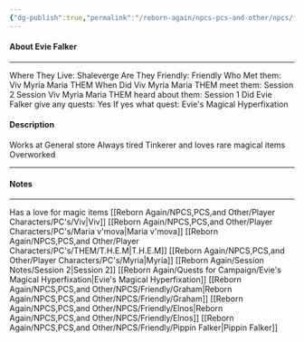 ```yaml
---
{"dg-publish":true,"permalink":"/reborn-again/npcs-pcs-and-other/npcs/friendly/evie-falker/"}
---
```



#### About Evie Falker
---
Where They Live: Shaleverge
Are They Friendly: Friendly 
Who Met them: Viv Myria Maria THEM
When Did Viv Myria Maria THEM meet them: Session 2
Session Viv Myria Maria THEM heard about them: Session 1
Did Evie Falker give any quests: Yes
	If yes what quest: Evie's Magical Hyperfixation


#### Description
Works at General store
Always tired 
Tinkerer and loves rare magical items 
Overworked 

---

#### Notes
---
Has a love for magic items
[[Reborn Again/NPCS,PCS,and Other/Player Characters/PC's/Viv\|Viv]]
[[Reborn Again/NPCS,PCS,and Other/Player Characters/PC's/Maria v'mova\|Maria v'mova]]
[[Reborn Again/NPCS,PCS,and Other/Player Characters/PC's/THEM/T.H.E.M\|T.H.E.M]]
[[Reborn Again/NPCS,PCS,and Other/Player Characters/PC's/Myria\|Myria]]
[[Reborn Again/Session Notes/Session 2\|Session 2]]
[[Reborn Again/Quests for Campaign/Evie's Magical Hyperfixation\|Evie's Magical Hyperfixation]]
[[Reborn Again/NPCS,PCS,and Other/NPCS/Friendly/Graham\|Reborn Again/NPCS,PCS,and Other/NPCS/Friendly/Graham]]
[[Reborn Again/NPCS,PCS,and Other/NPCS/Friendly/Elnos\|Reborn Again/NPCS,PCS,and Other/NPCS/Friendly/Elnos]]
[[Reborn Again/NPCS,PCS,and Other/NPCS/Friendly/Pippin Falker\|Pippin Falker]]

